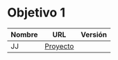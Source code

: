 # Objetivo 1

| Nombre | URL | Versión |
|--------|-----|---------|
| JJ | [Proyecto](https://github.com/cecimerelo/UnAlgoritmoFeliz/pull/75) |
